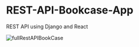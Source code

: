 # REST-API-Bookcase-App
REST API using Django and React

![fullRestAPIBookCase](https://github.com/user-attachments/assets/cbd43e2c-3c72-4d92-8b44-28bcf9250245)
